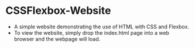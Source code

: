 # CSSFlexbox-Website
- A simple website demonstrating the use of HTML with CSS and Flexbox.
- To view the website, simply drop the index.html page into a web browser and the webpage will load.
